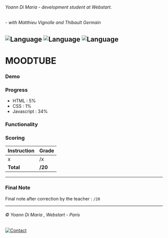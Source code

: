 ###### Yoann Di Maria - development student at Webstart.
###### - with Matthieu Vignolle and Thibault Germain
![Language](https://img.shields.io/badge/Language-HTML-e44b23.svg) ![Language](https://img.shields.io/badge/Language-Javascript-f1e05a.svg) ![Language](https://img.shields.io/badge/Language-CSS-563d7c.svg)
---
# MOODTUBE

### Demo

### Progress
- HTML : 5%
- CSS :  1%
- Javascript : 34%

### Functionality

### Scoring
| Instruction             | Grade     |
|-------------------------|-----------|
| x                        | /x        |
| **Total**               | **/20**   |

___
### Final Note
Final note after correction by the teacher : `/20`

___
###### © Yoann Di Maria , Webstart - Paris
[![Contact](https://img.shields.io/badge/Contact-Mail-lightgray.svg)](mailto:dm.yoann@gmail.com) 
